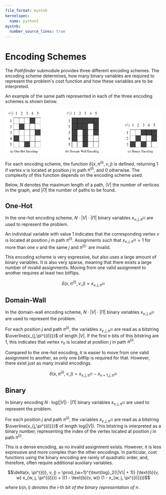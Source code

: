 ```yaml
---
file_format: mystnb
kernelspec:
  name: python3
mystnb:
  number_source_lines: true
---
```


# Encoding Schemes

The _Pathfinder_ submodule provides three different encoding schemes. The encoding scheme determines, how
many binary variables are required to represent the problem's cost function and how these variables are to be
interpreted.

An example of the same path represented in each of the three encoding schemes is shown below.

<p align="center">
<img src="../../_static/qubo_tools/encodings.png" height=150px alt="Encoding schemes">
</p>

For each encoding scheme, the function $\delta(x, \pi^{(i)}, v, j)$ is defined, returning 1 if vertex $v$ is located at position $j$ in path $\pi^{(i)}$, and 0 otherwise.
The complexity of this function depends on the encoding scheme used.

Below, $N$ denotes the maximum length of a path, $|V|$ the number of vertices in the graph, and $|\Pi|$ the number of paths to be found.

## One-Hot

In the one-hot encoding scheme, $N \cdot |V| \cdot |\Pi|$ binary variables $x_{v,j,\pi^{(i)}}$ are
used to represent the problem.

An individual variable with value 1 indicates that the corresponding vertex $v$ is located at position
$j$ in path $\pi^{(i)}$. Assignments such that $x_{v,j,\pi^{(i)}} = 1$ for more than one $v$ and the same $j$ and $\pi^{(i)}$`
are invalid.

This encoding scheme is very expressive, but also uses a large amount of binary variables. It is also
very sparse, meaning that there exists a large number of invalid assignments. Moving from one valid assignment
to another requires at least two bitflips.

$$\delta(x, \pi^{(i)}, v, j) = x_{v, j, \pi^{(i)}}$$

## Domain-Wall

In the domain-wall encoding scheme, $N \cdot |V| \cdot |\Pi|$ binary variables $x_{v,j,\pi^{(i)}}$ are used
to represent the problem.

For each position $j$ and path $\pi^{(i)}$, the variables $x_{v,j,\pi^{(i)}}$ are read as a bitstring
$\overline{x_{j,\pi^{(i)}}}$ of length $|V|$. If the first $n$ bits of this bitstring are 1, this indicates that
vertex $v_n$ is located at position $j$ in path $\pi^{(i)}$.

Compared to the one-hot encoding, it is easier to move from one valid assignment to another, as only one bitflip
is required for that. However, there exist just as many invalid encodings.

$$\delta(x, \pi^{(i)}, v, j) = x_{v, j, \pi^{(i)}} - x_{v + 1, j, \pi^{(i)}}$$

## Binary

In binary encoding $N \cdot \text{log}(|V|) \cdot |\Pi|$ binary variables $x_{v,j,\pi^{(i)}}$ are used
to represent the problem.

For each position $j$ and path $\pi^{(i)}$, the variables $x_{v,j,\pi^{(i)}}$ are read as a bitstring
$\overline{x_{j,\pi^{(i)}}}$ of length $\text{log}(|V|)$. This bitstring is interpreted as a binary number,
representing the index of the vertex located at position $j$ in path $\pi^{(i)}$.

This is a dense encoding, as no invalid assignment exists. However, it is less expressive and more complex
than the other encodings. In particular, cost functions using the binary encoding are rarely of quadratic order,
and, therefore, often require additional auxiliary variables.

$$\delta(x, \pi^{(i)}, v, j) = \prod_{w=1}^{\text{log}_2(\|V\| + 1)} (\text{b}(v, w) x_{w, j, \pi^{(i)}}) + ((1 - \text{b}(v, w)) (1 - x_{w, j, \pi^{(i)}}))$$

_where_ $\text{b}(n, i)$ _denotes the_ $i\text{-th}$ _bit of the binary representation of_ $n$ _._
